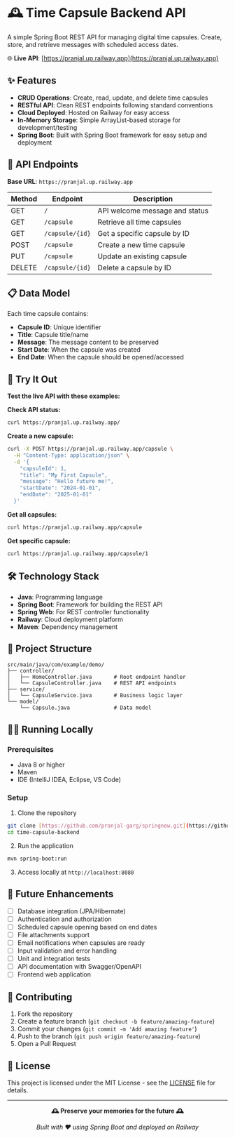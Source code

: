# 🕰️ Time Capsule Backend API

A simple Spring Boot REST API for managing digital time capsules. Create, store, and retrieve messages with scheduled access dates.

🌐 **Live API**: [https://pranjal.up.railway.app](https://pranjal.up.railway.app)

## ✨ Features

- **CRUD Operations**: Create, read, update, and delete time capsules
- **RESTful API**: Clean REST endpoints following standard conventions
- **Cloud Deployed**: Hosted on Railway for easy access
- **In-Memory Storage**: Simple ArrayList-based storage for development/testing
- **Spring Boot**: Built with Spring Boot framework for easy setup and deployment

## 🚀 API Endpoints

**Base URL**: `https://pranjal.up.railway.app`

| Method | Endpoint | Description |
|--------|----------|-------------|
| GET | `/` | API welcome message and status |
| GET | `/capsule` | Retrieve all time capsules |
| GET | `/capsule/{id}` | Get a specific capsule by ID |
| POST | `/capsule` | Create a new time capsule |
| PUT | `/capsule` | Update an existing capsule |
| DELETE | `/capsule/{id}` | Delete a capsule by ID |

## 📋 Data Model

Each time capsule contains:
- **Capsule ID**: Unique identifier
- **Title**: Capsule title/name
- **Message**: The message content to be preserved
- **Start Date**: When the capsule was created
- **End Date**: When the capsule should be opened/accessed

## 🧪 Try It Out

**Test the live API with these examples:**

**Check API status:**
```bash
curl https://pranjal.up.railway.app/
```

**Create a new capsule:**
```bash
curl -X POST https://pranjal.up.railway.app/capsule \
  -H "Content-Type: application/json" \
  -d '{
    "capsuleId": 1,
    "title": "My First Capsule",
    "message": "Hello future me!",
    "startDate": "2024-01-01",
    "endDate": "2025-01-01"
  }'
```

**Get all capsules:**
```bash
curl https://pranjal.up.railway.app/capsule
```

**Get specific capsule:**
```bash
curl https://pranjal.up.railway.app/capsule/1
```

## 🛠️ Technology Stack

- **Java**: Programming language
- **Spring Boot**: Framework for building the REST API
- **Spring Web**: For REST controller functionality
- **Railway**: Cloud deployment platform
- **Maven**: Dependency management

## 📁 Project Structure

```
src/main/java/com/example/demo/
├── controller/
│   ├── HomeController.java       # Root endpoint handler
│   └── CapsuleController.java    # REST API endpoints
├── service/
│   └── CapsuleService.java       # Business logic layer
└── model/
    └── Capsule.java              # Data model
```

## 🏃‍♂️ Running Locally

### Prerequisites
- Java 8 or higher
- Maven
- IDE (IntelliJ IDEA, Eclipse, VS Code)

### Setup
1. Clone the repository
```bash
git clone [https://github.com/pranjal-garg/springnew.git](https://github.com/pranjal-garg/time-capsule-backend.git)
cd time-capsule-backend
```

2. Run the application
```bash
mvn spring-boot:run
```

3. Access locally at `http://localhost:8080`

## 🔮 Future Enhancements

- [ ] Database integration (JPA/Hibernate)
- [ ] Authentication and authorization
- [ ] Scheduled capsule opening based on end dates
- [ ] File attachments support
- [ ] Email notifications when capsules are ready
- [ ] Input validation and error handling
- [ ] Unit and integration tests
- [ ] API documentation with Swagger/OpenAPI
- [ ] Frontend web application

## 🤝 Contributing

1. Fork the repository
2. Create a feature branch (`git checkout -b feature/amazing-feature`)
3. Commit your changes (`git commit -m 'Add amazing feature'`)
4. Push to the branch (`git push origin feature/amazing-feature`)
5. Open a Pull Request

## 📄 License

This project is licensed under the MIT License - see the [LICENSE](LICENSE) file for details.

---

<div align="center">

**🕰️ Preserve your memories for the future 🕰️**

*Built with ❤️ using Spring Boot and deployed on Railway*

</div>
